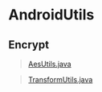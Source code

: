 # AndroidUtils

## Encrypt

> [AesUtils.java](https://github.com/lulululbj/AndroidUtils/blob/master/luyao/src/main/java/luyao/lib/encrypt/AesUtils.java)

> [TransformUtils.java](/luyao/src/main/java/luyao/lib/TransformUtils.java)
